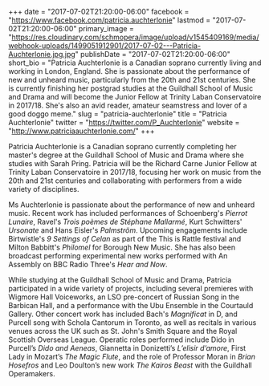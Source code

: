 +++
date = "2017-07-02T21:20:00-06:00"
facebook = "https://www.facebook.com/patricia.auchterlonie"
lastmod = "2017-07-02T21:20:00-06:00"
primary_image = "https://res.cloudinary.com/schmopera/image/upload/v1545409169/media/webhook-uploads/1499051912901/2017-07-02---Patricia-Auchterlonie.jpg.jpg"
publishDate = "2017-07-02T21:20:00-06:00"
short_bio = "Patricia Auchterlonie is a Canadian soprano currently living and working in London, England. She is passionate about the performance of new and unheard music, particularly from the 20th and 21st centuries.  She is currently finishing her postgrad studies at the Guildhall School of Music and Drama and will become the Junior Fellow at Trinity Laban Conservatoire in 2017/18. She&#039;s also an avid reader, amateur seamstress and lover of a good doggo meme."
slug = "patricia-auchterlonie"
title = "Patricia Auchterlonie"
twitter = "https://twitter.com/P_Auchterlonie"
website = "http://www.patriciaauchterlonie.com/"
+++

Patricia Auchterlonie is a Canadian soprano currently completing her master's degree at the Guildhall School of Music and Drama where she studies with Sarah Pring.  Patricia will be the Richard Carne Junior Fellow at Trinity Laban Conservatoire in 2017/18, focusing her work on music from the 20th and 21st centuries and collaborating with performers from a wide variety of disciplines.

Ms Auchterlonie is passionate about the performance of new and unheard music. Recent work has included performances of Schoenberg's *Pierrot Lunaire*, Ravel's *Trois poèmes de Stéphane Mallarmé*, Kurt Schwitters' *Ursonate* and Hans Eisler's *Palmström*. Upcoming engagements include Birtwistle's *9 Settings of Celan* as part of the This is Rattle festival and Milton Babbitt's *Philomel* for Borough New Music. She has also been broadcast performing experimental new works performed with An Assembly on BBC Radio Three's *Hear and Now*.

While studying at the Guildhall School of Music and Drama, Patricia participated in a wide variety of projects, including several premieres with Wigmore Hall Voiceworks, an LSO pre-concert of Russian Song in the Barbican Hall, and a performance with the Ubu Ensemble in the Courtauld Gallery. Other concert work has included Bach's *Magnificat* in D, and Purcell song with Schola Cantorum in Toronto, as well as recitals in various venues across the UK such as St. John's Smith Square and the Royal Scottish Overseas League. Operatic roles performed include Dido in Purcell’s *Dido and Aeneas*, Giannetta in Donizetti’s *L’elisir d’amore*, First Lady in Mozart’s *The Magic Flute*, and the role of Professor Moran in *Brian Hosefros* and Leo Doulton’s new work *The Kairos Beast* with the Guildhall Operamakers.
